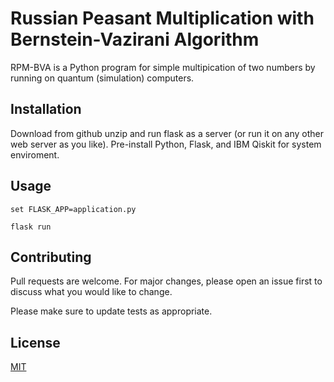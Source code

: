 # Russian Peasant Multiplication with Bernstein-Vazirani Algorithm

RPM-BVA is a Python program for simple multipication of two numbers by running on quantum (simulation) computers.

## Installation

Download from github  unzip and run flask as a server (or run it on any other web server as you like). Pre-install Python, Flask, and IBM Qiskit for system enviroment.


## Usage

```terminal Windows
set FLASK_APP=application.py

flask run
```

## Contributing
Pull requests are welcome. For major changes, please open an issue first to discuss what you would like to change.

Please make sure to update tests as appropriate.

## License
[MIT](https://choosealicense.com/licenses/mit/)
